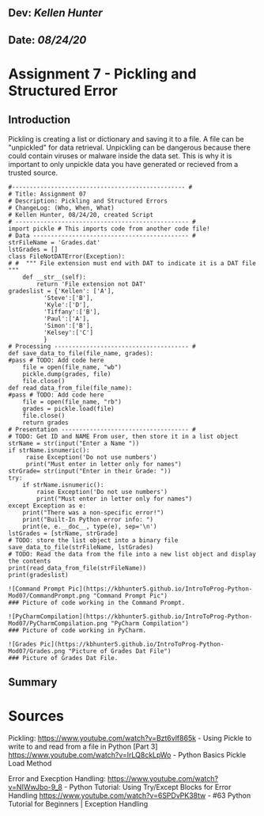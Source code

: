 ## **Dev:** *Kellen Hunter*  
## **Date:** *08/24/20*  

# Assignment 7 - Pickling and Structured Error  

## Introduction
Pickling is creating a list or dictionary and saving it to a file. A file can be "unpickled" for data retrieval. Unpickling can be dangerous because there could contain viruses or malware inside the data set. This is why it is important to only unpickle data you have generated or recieved from a trusted source.

```
#------------------------------------------------- #
# Title: Assignment 07
# Description: Pickling and Structured Errors
# ChangeLog: (Who, When, What)
# Kellen Hunter, 08/24/20, created Script
# ------------------------------------------------- #
import pickle # This imports code from another code file!
# Data -------------------------------------------- #
strFileName = 'Grades.dat'
lstGrades = []
class FileNotDATError(Exception):
# #  """ File extension must end with DAT to indicate it is a DAT file """
    def __str__(self):
        return 'File extension not DAT'
gradeslist = {'Kellen': ['A'],
          'Steve':['B'],
          'Kyle':['D'],
          'Tiffany':['B'],
          'Paul':['A'],
          'Simon':['B'],
          'Kelsey':['C']
          }
# Processing -------------------------------------- #
def save_data_to_file(file_name, grades):
#pass # TODO: Add code here
    file = open(file_name, "wb")
    pickle.dump(grades, file)
    file.close()
def read_data_from_file(file_name):
#pass # TODO: Add code here
    file = open(file_name, "rb")
    grades = pickle.load(file)
    file.close()
    return grades
# Presentation ------------------------------------ #
# TODO: Get ID and NAME From user, then store it in a list object
strName = str(input("Enter a Name "))
if strName.isnumeric():
     raise Exception('Do not use numbers')
     print("Must enter in letter only for names")
strGrade= str(input("Enter in their Grade: "))
try:
    if strName.isnumeric():
        raise Exception('Do not use numbers')
        print("Must enter in letter only for names")
except Exception as e:
    print("There was a non-specific error!")
    print("Built-In Python error info: ")
    print(e, e.__doc__, type(e), sep='\n')
lstGrades = [strName, strGrade]
# TODO: store the list object into a binary file
save_data_to_file(strFileName, lstGrades)
# TODO: Read the data from the file into a new list object and display the contents
print(read_data_from_file(strFileName))
print(gradeslist)

![Command Prompt Pic](https://kbhunter5.github.io/IntroToProg-Python-Mod07/CommandPrompt.png "Command Prompt Pic")
### Picture of code working in the Command Prompt.

![PyCharmCompilation](https://kbhunter5.github.io/IntroToProg-Python-Mod07/PyCharmCompilation.png "PyCharm Compilation")
### Picture of code working in PyCharm.

![Grades Pic](https://kbhunter5.github.io/IntroToProg-Python-Mod07/Grades.png "Picture of Grades Dat File")
### Picture of Grades Dat File.
```

## Summary

# Sources
Pickling:
https://www.youtube.com/watch?v=Bzt6vlf865k - Using Pickle to write to and read from a file in Python [Part 3]
https://www.youtube.com/watch?v=IrLQ8ckLpWo - Python Basics Pickle Load Method

Error and Execption Handling:
https://www.youtube.com/watch?v=NIWwJbo-9_8 - Python Tutorial: Using Try/Except Blocks for Error Handling
https://www.youtube.com/watch?v=6SPDvPK38tw - #63 Python Tutorial for Beginners | Exception Handling


